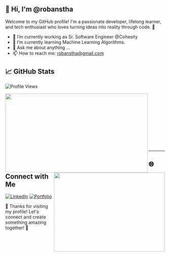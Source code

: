 ## 👋 Hi, I'm @robanstha

Welcome to my GitHub profile! I'm a passionate developer, lifelong learner, and tech enthusiast who loves turning ideas into reality through code. 🚀

- 🔭 I’m currently working as Sr. Software Engineer @Cohesity
- 🌱 I’m currently learning Machine Learning Algorithms.
- 💬 Ask me about anything ...
- 📫 How to reach me: robanstha@gmail.com

## 📈 GitHub Stats

![Profile Views](https://komarev.com/ghpvc/?username=robanstha&color=blue&style=flat-square)

<img align="left" height="250px" width="450px" src="https://github-readme-stats.vercel.app/api?username=robanstha&count_private=true&show_icons=true&theme=tokyonight" />
<img align="right" height="250px" width="350px" src="https://github-readme-stats.vercel.app/api/top-langs/?username=robanstha&layout=compact&theme=aura&langs_count=9" />
<img height="150" />
<br><br>

---

## 🌐 Connect with Me
[![LinkedIn](https://img.shields.io/badge/LinkedIn-%230077B5.svg?style=flat-square&logo=linkedin&logoColor=white)](https://linkedin.com/in/robanstha) 
[![Portfolio](https://img.shields.io/badge/Portfolio-000000?style=flat-square&logo=vercel&logoColor=white)](https://robanstha.github.io)

🎉 Thanks for visiting my profile! Let's connect and create something amazing together! 🚀
